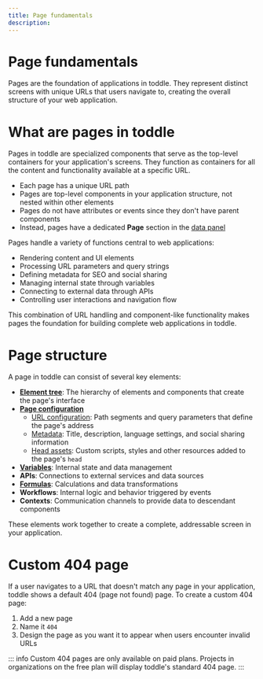 ```yaml
---
title: Page fundamentals
description:
---
```


# Page fundamentals
Pages are the foundation of applications in toddle. They represent distinct screens with unique URLs that users navigate to, creating the overall structure of your web application.

# What are pages in toddle
Pages in toddle are specialized components that serve as the top-level containers for your application's screens. They function as containers for all the content and functionality available at a specific URL. 
- Each page has a unique URL path
- Pages are top-level components in your application structure, not nested within other elements
- Pages do not have attributes or events since they don't have parent components
- Instead, pages have a dedicated **Page** section in the [data panel](/the-editor/data-panel)

Pages handle a variety of functions central to web applications:
- Rendering content and UI elements
- Processing URL parameters and query strings
- Defining metadata for SEO and social sharing
- Managing internal state through variables
- Connecting to external data through APIs
- Controlling user interactions and navigation flow

This combination of URL handling and component-like functionality makes pages the foundation for building complete web applications in toddle.

# Page structure
A page in toddle can consist of several key elements:
- [**Element tree**](/the-editor/element-tree): The hierarchy of elements and components that create the page's interface
- [**Page configuration**](/pages/page-configuration)
    - [URL configuration](/pages/page-configuration#url-structure): Path segments and query parameters that define the page's address
    - [Metadata](/pages/page-configuration#metadata): Title, description, language settings, and social sharing information
    - [Head assets](/pages/page-configuration#head-assets): Custom scripts, styles and other resources added to the page's `head`
- [**Variables**](/variables/overview): Internal state and data management
- **APIs**: Connections to external services and data sources
- [**Formulas**](/formulas/the-formula-editor): Calculations and data transformations
- **Workflows**: Internal logic and behavior triggered by events
- **Contexts**: Communication channels to provide data to descendant components

These elements work together to create a complete, addressable screen in your application.

# Custom 404 page
If a user navigates to a URL that doesn't match any page in your application, toddle shows a default 404 (page not found) page.
To create a custom 404 page:
1. Add a new page
2. Name it `404`
3. Design the page as you want it to appear when users encounter invalid URLs

::: info
Custom 404 pages are only available on paid plans. Projects in organizations on the free plan will display toddle's standard 404 page.
:::